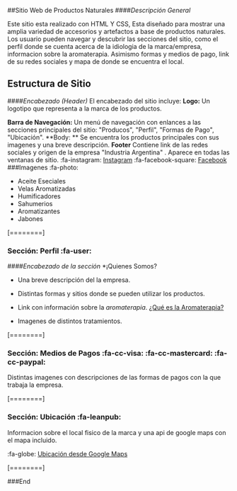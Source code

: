 ##Sitio Web de Productos Naturales 
####_Descripción General_

Este sitio esta realizado con HTML Y CSS, Esta diseñado para mostrar una amplia variedad de accesorios y artefactos a base de productos naturales. Los usuario pueden navegar y descubrir las secciones del sitio, como el perfil donde se cuenta acerca de la idiologia de la marca/empresa, informacion sobre la aromaterapia. Asimismo formas y medios de pago, link de su redes sociales y mapa de donde se encuentra el local. 

## Estructura de Sitio 
####_Encabezado (Header)_
El encabezado del sitio incluye:
**Logo:** Un logotipo que representa a la marca de los productos. 

**Barra de Navegación:**  Un menú de navegación con enlances a las secciones principales del sitio: "Producos", "Perfil", "Formas de Pago", "Ubicación". 
**Body: ** Se encuentra los productos principales con sus imagenes y una breve descripción. 
**Footer**  Contiene link de las redes sociales y origen de la empresa "Industria Argentina" . Aparece en todas las ventanas de sitio. 
:fa-instagram: [Instagram](http://https://www.instagram.com/origennaturalarg/ "Instagram")
 :fa-facebook-square: [Facebook](http://https://www.facebook.com/origennaturalAR "Facebook")
###Imagenes :fa-photo:
* Aceite Eseciales 
* Velas Aromatizadas
* Humificadores
* Sahumerios
* Aromatizantes 
* Jabones

[========]

### Sección: Perfil :fa-user: 
####_Encabezado de la sección_ 
*¡Quienes Somos?
* Una breve descripción del la empresa.
* Distintas formas y sitios donde se pueden utilizar los productos. 
* Link con información sobre la _aromaterapia_.
[¿Qué es la Aromaterapia?](http://https://www.sanitas.es/biblioteca-de-salud/prevencion-salud/meditacion-y-relajacion/todo-sobre-la-aromaterapia#:~:text=En%20la%20actualidad%20la%20aromaterapia,frutas%20para%20ayudar%20a%20curar "¿Qué es la Aromaterapia?")

* Imagenes de distintos tratamientos. 

[========]

### Sección: Medios de Pagos :fa-cc-visa: :fa-cc-mastercard: :fa-cc-paypal:
Distintas imagenes con descripciones de las formas de pagos con la que trabaja la empresa. 

[========]

### Sección: Ubicación  :fa-leanpub:
Informacion sobre el local fisico de la marca y una api de  google maps con el mapa incluido. 

:fa-globe: [Ubicación desde Google Maps](http://https://www.sanitas.es/biblioteca-de-salud/prevencion-salud/meditacion-y-relajacion/todo-sobre-la-aromaterapia#:~:text=En%20la%20actualidad%20la%20aromaterapia,frutas%20para%20ayudar%20a%20curar "Ubicación desde Google Maps")

[========]

###End
